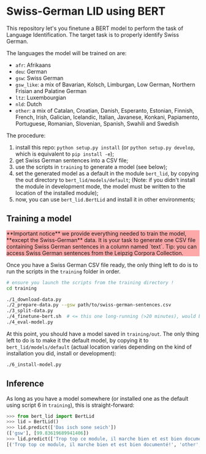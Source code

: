 # Swiss-German LID using BERT

This repository let's you finetune a BERT model to perform the task of Language Identification.
The target task is to properly identify Swiss German. 

The languages the model will be trained on are:

* `afr`: Afrikaans
* `deu`: German
* `gsw`: Swiss German
* `gsw_like`: a mix of Bavarian, Kolsch, Limburgan, Low German, Northern Frisian and Palatine German
* `ltz`: Luxembourgian
* `nld`: Dutch
* `other`: a mix of Catalan, Croatian, Danish, Esperanto, Estonian, Finnish, French, Irish, Galician,
Icelandic, Italian, Javanese, Konkani, Papiamento, Portuguese, Romanian, Slovenian, Spanish, Swahili and Swedish

The procedure:

1. install this repo:  `python setup.py install` (or `python setup.py develop`, which is equivalent to `pip install -e`);
2. get Swiss German sentences into a CSV file;
3. use the scripts in `training` to generate a model (see below);
4. set the generated model as a default in the module `bert_lid`, by copying the out directory to `bert_lid/models/default`;
   (Note: if you didn't install the module in development mode, the model must be written to the location of the installed module);
5. now, you can use `bert_lid.BertLid` and install it in other environments;

## Training a model

<p style="background-color: #FF000055">
**Important notice** we provide everything needed to train the model, **except the Swiss-German** data.
It is your task to generate one CSV file containing Swiss German sentences in a column named `text`.
Tip: you can access Swiss German sentences from the Leipzig Corpora Collection.
</p>

Once you have a Swiss German CSV file ready, the only thing left to do is to run the scripts in the `training` folder in order.

```bash
# ensure you launch the scripts from the training directory !
cd training

./1_download-data.py 
./2_prepare-data.py --gsw path/to/swiss-german-sentences.csv
./3_split-data.py
./4_finetune-bert.sh  # <= this one long-running (>20 minutes), would better be running in a screen
./4_eval-model.py
```

At this point, you should have a model saved in `training/out`. The only thing left to do is to make it the default model,
by copying it to `bert_lid/models/default` (actual location varies depending on the kind of installation you did, install or development):

```bash
./6_install-model.py
```

## Inference

As long as you have a model somewhere (or installed one as the default using script 6 in `training`), this is straight-forward:

```python
>>> from bert_lid import BertLid
>>> lid = BertLid()
>>> lid.predict(['Das isch sone seich'])
(['gsw'], [99.83619689941406])
>>> lid.predict(['Trop top ce module, il marche bien et est bien documenté!'], mode='row')
[('Trop top ce module, il marche bien et est bien documenté!', 'other', 99.75711822509766)]
```

